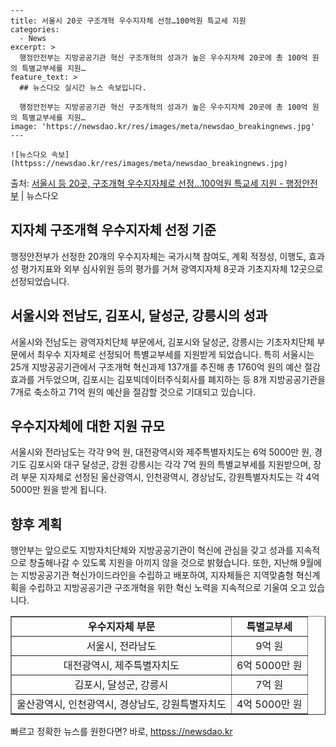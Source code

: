     ---
    title: 서울시 20곳 구조개혁 우수지자체 선정…100억원 특교세 지원
    categories:
      - News
    excerpt: >
      행정안전부는 지방공공기관 혁신 구조개혁의 성과가 높은 우수지자체 20곳에 총 100억 원의 특별교부세를 지원…
    feature_text: >
      ## 뉴스다오 실시간 뉴스 속보입니다.
    
      행정안전부는 지방공공기관 혁신 구조개혁의 성과가 높은 우수지자체 20곳에 총 100억 원의 특별교부세를 지원…
    image: 'https://newsdao.kr/res/images/meta/newsdao_breakingnews.jpg'
    ---
    
    ![뉴스다오 속보](httpss://newsdao.kr/res/images/meta/newsdao_breakingnews.jpg)

<p>출처: <a href="httpss://newsdao.kr/2737" rel="dofollow">서울시 등 20곳, 구조개혁 우수지자체로 선정…100억원 특교세 지원 - 행정안전부</a> | 뉴스다오</p>

<h2 data-ke-size="size26">지자체 구조개혁 우수지자체 선정 기준</h2>
<p data-ke-size="size16">행정안전부가 선정한 20개의 우수지자체는 국가시책 참여도, 계획 적정성, 이행도, 효과성 평가지표와 외부 심사위원 등의 평가를 거쳐 광역지자체 8곳과 기초지자체 12곳으로 선정되었습니다.</p>

<h2 data-ke-size="size26">서울시와 전남도, 김포시, 달성군, 강릉시의 성과</h2>
<p data-ke-size="size16">서울시와 전남도는 광역자치단체 부문에서, 김포시와 달성군, 강릉시는 기초자치단체 부문에서 최우수 지자체로 선정되어 특별교부세를 지원받게 되었습니다. 특히 서울시는 25개 지방공공기관에서 구조개혁 혁신과제 137개를 추진해 총 1760억 원의 예산 절감 효과를 거두었으며, 김포시는 김포빅데이터주식회사를 폐지하는 등 8개 지방공공기관을 7개로 축소하고 71억 원의 예산을 절감할 것으로 기대되고 있습니다.</p>

<h2 data-ke-size="size26">우수지자체에 대한 지원 규모</h2>
<p data-ke-size="size16">서울시와 전라남도는 각각 9억 원, 대전광역시와 제주특별자치도는 6억 5000만 원, 경기도 김포시와 대구 달성군, 강원 강릉시는 각각 7억 원의 특별교부세를 지원받으며, 장려 부문 지자체로 선정된 울산광역시, 인천광역시, 경상남도, 강원특별자치도는 각 4억 5000만 원을 받게 됩니다.</p>

<h2 data-ke-size="size26">향후 계획</h2>
<p data-ke-size="size16">행안부는 앞으로도 지방자치단체와 지방공공기관이 혁신에 관심을 갖고 성과를 지속적으로 창출해나갈 수 있도록 지원을 아끼지 않을 것으로 밝혔습니다. 또한, 지난해 9월에는 지방공공기관 혁신가이드라인을 수립하고 배포하여, 지자체들은 지역맞춤형 혁신계획을 수립하고 지방공공기관 구조개혁을 위한 혁신 노력을 지속적으로 기울여 오고 있습니다.</p>

<table style="width: 100%;" border="1">
<tbody>
<tr>
<td style="text-align: center; height: 17px;"><b>우수지자체 부문</b></td>
<td style="text-align: center; height: 17px;"><b>특별교부세</b></td>
</tr>
<tr>
<td style="text-align: center; height: 17px;">서울시, 전라남도</td>
<td style="text-align: center; height: 17px;">9억 원</td>
</tr>
<tr>
<td style="text-align: center; height: 17px;">대전광역시, 제주특별자치도</td>
<td style="text-align: center; height: 17px;">6억 5000만 원</td>
</tr>
<tr>
<td style="text-align: center; height: 17px;">김포시, 달성군, 강릉시</td>
<td style="text-align: center; height: 17px;">7억 원</td>
</tr>
<tr>
<td style="text-align: center; height: 17px;">울산광역시, 인천광역시, 경상남도, 강원특별자치도</td>
<td style="text-align: center; height: 17px;">4억 5000만 원</td>
</tr>
</tbody>
</table>
 

빠르고 정확한 뉴스를 원한다면? 바로, <a href="httpss://newsdao.kr" rel="dofollow">httpss://newsdao.kr</a>


    